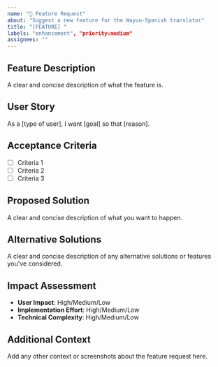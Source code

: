 ```yaml
---
name: "🚀 Feature Request"
about: "Suggest a new feature for the Wayuu-Spanish translator"
title: "[FEATURE] "
labels: "enhancement", "priority:medium"
assignees: ""
---
```


## Feature Description
A clear and concise description of what the feature is.

## User Story
As a [type of user], I want [goal] so that [reason].

## Acceptance Criteria
- [ ] Criteria 1
- [ ] Criteria 2
- [ ] Criteria 3

## Proposed Solution
A clear and concise description of what you want to happen.

## Alternative Solutions
A clear and concise description of any alternative solutions or features you've considered.

## Impact Assessment
- **User Impact**: High/Medium/Low
- **Implementation Effort**: High/Medium/Low
- **Technical Complexity**: High/Medium/Low

## Additional Context
Add any other context or screenshots about the feature request here.